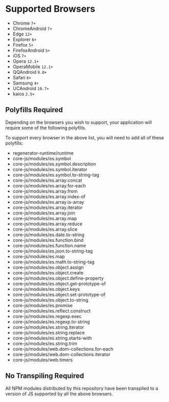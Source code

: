 # Supported Browsers

- Chrome `7+`
- ChromeAndroid `7+`
- Edge `12+`
- Explorer `6+`
- Firefox `5+`
- FirefoxAndroid `5+`
- iOS `7+`
- Opera `12.1+`
- OperaMobile `12.1+`
- QQAndroid `9.0+`
- Safari `6+`
- Samsung `4+`
- UCAndroid `10.7+`
- kaios `2.5+`

## Polyfills Required

Depending on the browsers you wish to support, your application will require some of the following polyfills.

To support every browser in the above list, you will need to add all of these polyfills:

- regenerator-runtime/runtime
- core-js/modules/es.symbol
- core-js/modules/es.symbol.description
- core-js/modules/es.symbol.iterator
- core-js/modules/es.symbol.to-string-tag
- core-js/modules/es.array.concat
- core-js/modules/es.array.for-each
- core-js/modules/es.array.from
- core-js/modules/es.array.index-of
- core-js/modules/es.array.is-array
- core-js/modules/es.array.iterator
- core-js/modules/es.array.join
- core-js/modules/es.array.map
- core-js/modules/es.array.reduce
- core-js/modules/es.array.slice
- core-js/modules/es.date.to-string
- core-js/modules/es.function.bind
- core-js/modules/es.function.name
- core-js/modules/es.json.to-string-tag
- core-js/modules/es.map
- core-js/modules/es.math.to-string-tag
- core-js/modules/es.object.assign
- core-js/modules/es.object.create
- core-js/modules/es.object.define-property
- core-js/modules/es.object.get-prototype-of
- core-js/modules/es.object.keys
- core-js/modules/es.object.set-prototype-of
- core-js/modules/es.object.to-string
- core-js/modules/es.promise
- core-js/modules/es.reflect.construct
- core-js/modules/es.regexp.exec
- core-js/modules/es.regexp.to-string
- core-js/modules/es.string.iterator
- core-js/modules/es.string.replace
- core-js/modules/es.string.starts-with
- core-js/modules/es.string.trim
- core-js/modules/web.dom-collections.for-each
- core-js/modules/web.dom-collections.iterator
- core-js/modules/web.timers

## No Transpiling Required

All NPM modules distributed by this repository have been transpiled to a version of JS supported by all the above browsers.
